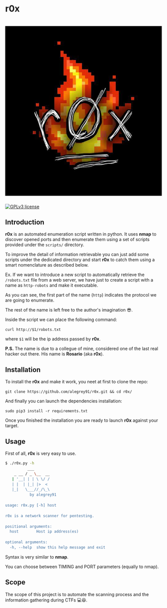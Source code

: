 # r0x

#  ![logo](r0x.jpg)


[![GPLv3 license](https://img.shields.io/badge/License-GPLv3-blue.svg)](http://perso.crans.org/besson/LICENSE.html)
## Introduction

**r0x** is an automated enumeration script written in python.
It uses **nmap** to discover opened ports and then enumerate them using a set of scripts provided under the `scripts/` directory.

To improve the detail of information retrievable you can just add some scripts under the dedicated directory and start **r0x** to catch them using a smart nomenclature as described below.

Ex. If we want to introduce a new script to automatically retrieve the `/robots.txt` file from a web server, we have just to create a script with a name as `http-robots` and make it executable.

As you can see, the first part of the name (`http`) indicates the protocol we are going to enumerate.

The rest of the name is left free to the author's imagination 😎.

Inside the script we can place the following command:

`curl http://$1/robots.txt`

where `$1` will be the ip address passed by **r0x**.



**P.S.** The name is due to a collegue of mine, considered one of the last real hacker out there.
His name is **Rosario** (aka **r0x**).



## Installation

To install the **r0x** and make it work, you neet at first to clone the repo:

`git clone https://github.com/alegrey91/r0x.git && cd r0x/`

And finally you can launch the dependencies installation:

`sudo pip3 install -r requirements.txt`

Once you finished the installation you are ready to launch **r0x** against your target.



## Usage

First of all, **r0x** is very easy to use.

```bash
$ ./r0x.py -h
          ___          
    _ __ / _ \__  __   
   | '__| | | \ \/ /   
   | |  | |_| |>  <    
   |_|   \___//_/\_\   
           by alegrey91

usage: r0x.py [-h] host

r0x is a network scanner for pentesting.

positional arguments:
  host        Host ip address(es)

optional arguments:
  -h, --help  show this help message and exit
```

Syntax is very similar to **nmap**. 

You can choose between TIMING and PORT parameters (equally to nmap).



## Scope

The scope of this project is to automate the scanning process and the information gathering during CTFs 💻😆.
